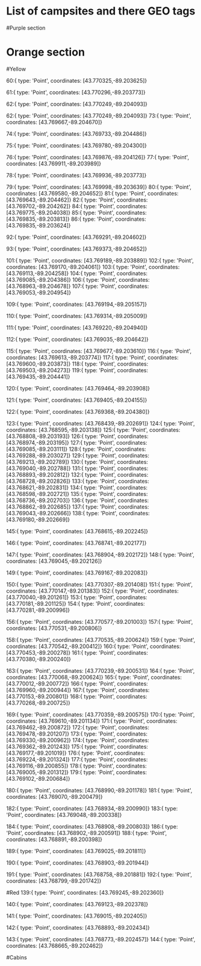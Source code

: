 # List of campsites and there GEO tags

#Purple section
<!-- 1:{ type: 'Point', coordinates: [43.770223,-89.203063]}
2:{ type: 'Point', coordinates: [43.770094,-89.203227]}
3:{ type: 'Point', coordinates: [43.769856,-89.203265]}
4:{ type: 'Point', coordinates: [43.769730,-89.203300]}
5:{ type: 'Point', coordinates: [43.769728,-89.203308]}
6:{ type: 'Point', coordinates: [43.769619,-89.203308]}
7:{ type: 'Point', coordinates: [43.769531,-89.203407]}
8:{ type: 'Point', coordinates: [43.769445,-89.203498]}
9:{ type: 'Point', coordinates: [43.769462,-89.203212]}
10:{ type: 'Point', coordinates: [43.769462,-89.203212]}
8G:{ type: 'Point', coordinates: [43.769075,-89.203757]}

87:{ type: 'Point', coordinates: [43.769795,-89.204989]}
89:{ type: 'Point', coordinates: [43.770148,-89.205217]}
90:{ type: 'Point', coordinates: [43.770101,-89.205304]} -->

<!-- 217:{ type: 'Point', coordinates: [43.769036,-89.205410]}
218:{ type: 'Point', coordinates: [43.769128,-89.205674]}
219:{ type: 'Point', coordinates: [43.769190,-89.205815]}

222:{ type: 'Point', coordinates: [43.769739,-89.205956]}

223:{ type: 'Point', coordinates: [43.769891,-89.205968]}

224:{ type: 'Point', coordinates: [43.769779,-89.205482]}

225:{ type: 'Point', coordinates: [43.769694,-89.205648]}

230:{ type: 'Point', coordinates: [43.769794,-89.206166]}
231:{ type: 'Point', coordinates: [43.769644,-89.206182]}
232:{ type: 'Point', coordinates: [43.769546,-89.206135]}
233:{ type: 'Point', coordinates: [43.769546,-89.206135]}
234:{ type: 'Point', coordinates: [43.769472,-89.206095]}
235:{ type: 'Point', coordinates: [43.769265,-89.205956]}
236:{ type: 'Point', coordinates: [43.769883,-89.206469]}
237:{ type: 'Point', coordinates: [43.769746,-89.206477]}
238:{ type: 'Point', coordinates: [43.769630,-89.206449]}
239:{ type: 'Point', coordinates: [43.769450,-89.206353]}
240:{ type: 'Point', coordinates: [43.769361,-89.206295]}
241:{ type: 'Point', coordinates: [43.769171,-89.206187]}
242:{ type: 'Point', coordinates: [43.769097,-89.206025]} -->

# Orange section

<!-- 1G:{ type: 'Point', coordinates: [43.770392,-89.202682]}
2G:{ type: 'Point', coordinates: [43.770523,-89.203396]}
3G:{ type: 'Point', coordinates: [43.770382,-89.204436]}
4G:{ type: 'Point', coordinates: [43.770330,-89.205194]}
6G:{ type: 'Point', coordinates: [43.770127,-89.205888]}
7G:{ type: 'Point', coordinates: [43.768787,-89.204974]}

11:{ type: 'Point', coordinates: [43.769168,-89.199612]}
12:{ type: 'Point', coordinates: [43.769318,-89.199652]}
13:{ type: 'Point', coordinates: [43.769467,-89.199746]}
14:{ type: 'Point', coordinates: [43.769504,-89.199779]} -->

<!-- 34:{ type: 'Point', coordinates: [43.768630,-89.199685]}

35:{ type: 'Point', coordinates: [43.768766,-89.199941]}
36:{ type: 'Point', coordinates: [43.768884,-89.200007]}
37:{ type: 'Point', coordinates: [43.768877,-89.200165]} -->
<!-- 38:{ type: 'Point', coordinates: [43.769282,-89.200445]}
39:{ type: 'Point', coordinates: [43.769372,-89.200516]}
40:{ type: 'Point', coordinates: [43.769508,-89.200645]}
41:{ type: 'Point', coordinates: [43.769630,-89.200744]} -->


<!-- 
51:{ type: 'Point', coordinates: [43.770540,-89.202955]}
52:{ type: 'Point', coordinates: [43.770511,-89.203173]}
56:{ type: 'Point', coordinates: [43.770398,-89.204305]}
63:{ type: 'Point', coordinates: [43.770340,-89.204714]}
64:{ type: 'Point', coordinates: [43.770318,-89.204975]} -->

<!-- 65:{ type: 'Point', coordinates: [43.769894,-89.204830]}
66:{ type: 'Point', coordinates: [43.769997,-89.204937]}
67:{ type: 'Point', coordinates: [43.770149,-89.204963]}
68:{ type: 'Point', coordinates: [43.770189,-89.204761]}
69:{ type: 'Point', coordinates: [43.770156,-89.204589]}
70:{ type: 'Point', coordinates: [43.769962,-89.204588]}
71:{ type: 'Point', coordinates: [43.769914,-89.204571]}
72:{ type: 'Point', coordinates: [43.769852,-89.204709]} -->

<!-- 88:{ type: 'Point', coordinates: [43.769950,-89.205151]}

97:{ type: 'Point', coordinates: [43.768917,-89.204109]}
98:{ type: 'Point', coordinates: [43.768854,-89.204414]}
99:{ type: 'Point', coordinates: [43.768816,-89.204631]}

100:{ type: 'Point', coordinates: [43.768792,-89.204824]}
113:{ type: 'Point', coordinates: [43.768792,-89.204824]}
114:{ type: 'Point', coordinates: [43.768833,-89.205175]}

212:{ type: 'Point', coordinates: [43.770520,-89.203236]}
213:{ type: 'Point', coordinates: [43.770506,-89.203658]}
214:{ type: 'Point', coordinates: [43.770487,-89.203903]}

215:{ type: 'Point', coordinates: [43.770468,-89.204039]}
216:{ type: 'Point', coordinates: [43.770424,-89.204181]}

228:{ type: 'Point', coordinates: [43.770180,-89.205758]}
229:{ type: 'Point', coordinates: [43.770250,-89.205528]} -->

#Yellow

<!-- 25:{ type: 'Point', coordinates: [43.769849,-89.200648]}
26:{ type: 'Point', coordinates: [43.769901,-89.200520]}

27:{ type: 'Point', coordinates: [43.769948,-89.200218]}
28:{ type: 'Point', coordinates: [43.769891,-89.200048]}
29:{ type: 'Point', coordinates: [43.769747,-89.199929]}
30:{ type: 'Point', coordinates: [43.769580,-89.199856]}

42:{ type: 'Point', coordinates: [43.769803,-89.201203]}
43:{ type: 'Point', coordinates: [43.769850,-89.201360]}
44:{ type: 'Point', coordinates: [43.769860,-89.201532]}
45:{ type: 'Point', coordinates: [43.769749,-89.201571]}
46:{ type: 'Point', coordinates: [43.769612,-89.201592]}
47:{ type: 'Point', coordinates: [43.769495,-89.201612]}
48:{ type: 'Point', coordinates: [43.769365,-89.201681]}
49:{ type: 'Point', coordinates: [43.769243,-89.201798]} -->
<!-- 
53:{ type: 'Point', coordinates: [43.770297,-89.203333]}
54:{ type: 'Point', coordinates: [43.770219,-89.203483]}
55:{ type: 'Point', coordinates: [43.770178,-89.203647]}
57:{ type: 'Point', coordinates: [43.770161,-89.203812]}
58:{ type: 'Point', coordinates: [43.770135,-89.204023]}
59:{ type: 'Point', coordinates: [43.770094,-89.204260]} -->

60:{ type: 'Point', coordinates: [43.770325,-89.203625]}

61:{ type: 'Point', coordinates: [43.770296,-89.203773]}

62:{ type: 'Point', coordinates: [43.770249,-89.204093]}

62:{ type: 'Point', coordinates: [43.770249,-89.204093]}
73:{ type: 'Point', coordinates: [43.769667,-89.204670]}

74:{ type: 'Point', coordinates: [43.769733,-89.204486]}

75:{ type: 'Point', coordinates: [43.769780,-89.204300]}

76:{ type: 'Point', coordinates: [43.769876,-89.204126]}
77:{ type: 'Point', coordinates: [43.769911,-89.203989]}

78:{ type: 'Point', coordinates: [43.769936,-89.203773]}

79:{ type: 'Point', coordinates: [43.769998,-89.203639]}
80:{ type: 'Point', coordinates: [43.769580,-89.204652]}
81:{ type: 'Point', coordinates: [43.769643,-89.204462]}
82:{ type: 'Point', coordinates: [43.769702,-89.204262]}
84:{ type: 'Point', coordinates: [43.769775,-89.204038]}
85:{ type: 'Point', coordinates: [43.769835,-89.203813]}
86:{ type: 'Point', coordinates: [43.769835,-89.203624]}

92:{ type: 'Point', coordinates: [43.769291,-89.204602]}

93:{ type: 'Point', coordinates: [43.769373,-89.204652]}

101:{ type: 'Point', coordinates: [43.769189,-89.203889]}
102:{ type: 'Point', coordinates: [43.769170,-89.204061]}
103:{ type: 'Point', coordinates: [43.769113,-89.204258]}
104:{ type: 'Point', coordinates: [43.769085,-89.204386]}
106:{ type: 'Point', coordinates: [43.768963,-89.204678]}
107:{ type: 'Point', coordinates: [43.769053,-89.204954]}

109:{ type: 'Point', coordinates: [43.769194,-89.205157]}

110:{ type: 'Point', coordinates: [43.769314,-89.205009]}

111:{ type: 'Point', coordinates: [43.769220,-89.204940]}

112:{ type: 'Point', coordinates: [43.769035,-89.204642]}

115:{ type: 'Point', coordinates: [43.769677,-89.203610]}
116:{ type: 'Point', coordinates: [43.769613,-89.203774]}
117:{ type: 'Point', coordinates: [43.769600,-89.203873]}
118:{ type: 'Point', coordinates: [43.769503,-89.204273]}
119:{ type: 'Point', coordinates: [43.769435,-89.204441]}

120:{ type: 'Point', coordinates: [43.769464,-89.203908]}

121:{ type: 'Point', coordinates: [43.769405,-89.204155]}

122:{ type: 'Point', coordinates: [43.769368,-89.204380]}

123:{ type: 'Point', coordinates: [43.768439,-89.202691]}
124:{ type: 'Point', coordinates: [43.768595,-89.203138]}
125:{ type: 'Point', coordinates: [43.768808,-89.203193]}
126:{ type: 'Point', coordinates: [43.768974,-89.203195]}
127:{ type: 'Point', coordinates: [43.769085,-89.203111]}
128:{ type: 'Point', coordinates: [43.769288,-89.203027]}
129:{ type: 'Point', coordinates: [43.769213,-89.202789]}
130:{ type: 'Point', coordinates: [43.769040,-89.202788]}
131:{ type: 'Point', coordinates: [43.768893,-89.202812]}
132:{ type: 'Point', coordinates: [43.768728,-89.202826]}
133:{ type: 'Point', coordinates: [43.768621,-89.202831]}
134:{ type: 'Point', coordinates: [43.768598,-89.202721]}
135:{ type: 'Point', coordinates: [43.768736,-89.202703]}
136:{ type: 'Point', coordinates: [43.768862,-89.202685]}
137:{ type: 'Point', coordinates: [43.769043,-89.202666]}
138:{ type: 'Point', coordinates: [43.769180,-89.202669]}

145:{ type: 'Point', coordinates: [43.768615,-89.202245]}

146:{ type: 'Point', coordinates: [43.768741,-89.202177]}

147:{ type: 'Point', coordinates: [43.768904,-89.202172]}
148:{ type: 'Point', coordinates: [43.769045,-89.202126]}

149:{ type: 'Point', coordinates: [43.769167,-89.202083]}

150:{ type: 'Point', coordinates: [43.770307,-89.201408]}
151:{ type: 'Point', coordinates: [43.770147,-89.201383]}
152:{ type: 'Point', coordinates: [43.770040,-89.201261]}
153:{ type: 'Point', coordinates: [43.770181,-89.201125]}
154:{ type: 'Point', coordinates: [43.770281,-89.200996]}

156:{ type: 'Point', coordinates: [43.770577,-89.201003]}
157:{ type: 'Point', coordinates: [43.770531,-89.200806]}

158:{ type: 'Point', coordinates: [43.770535,-89.200624]}
159:{ type: 'Point', coordinates: [43.770542,-89.200412]}
160:{ type: 'Point', coordinates: [43.770453,-89.200278]}
161:{ type: 'Point', coordinates: [43.770380,-89.200240]}

163:{ type: 'Point', coordinates: [43.770239,-89.200531]}
164:{ type: 'Point', coordinates: [43.770068,-89.200624]}
165:{ type: 'Point', coordinates: [43.770012,-89.200772]}
166:{ type: 'Point', coordinates: [43.769960,-89.200944]}
167:{ type: 'Point', coordinates: [43.770153,-89.200801]}
168:{ type: 'Point', coordinates: [43.770268,-89.200725]}

169:{ type: 'Point', coordinates: [43.770359,-89.200575]}
170:{ type: 'Point', coordinates: [43.769610,-89.201134]}
171:{ type: 'Point', coordinates: [43.769462,-89.200872]}
172:{ type: 'Point', coordinates: [43.769478,-89.201207]}
173:{ type: 'Point', coordinates: [43.769330,-89.200962]}
174:{ type: 'Point', coordinates: [43.769362,-89.201243]}
175:{ type: 'Point', coordinates: [43.769177,-89.201019]}
176:{ type: 'Point', coordinates: [43.769224,-89.201324]}
177:{ type: 'Point', coordinates: [43.769116,-89.200855]}
178:{ type: 'Point', coordinates: [43.769005,-89.201312]}
179:{ type: 'Point', coordinates: [43.769102,-89.200684]}

180:{ type: 'Point', coordinates: [43.768990,-89.201178]}
181:{ type: 'Point', coordinates: [43.769070,-89.200479]}

182:{ type: 'Point', coordinates: [43.768934,-89.200990]}
183:{ type: 'Point', coordinates: [43.769048,-89.200338]}

184:{ type: 'Point', coordinates: [43.768908,-89.200803]}
186:{ type: 'Point', coordinates: [43.768902,-89.200591]}
188:{ type: 'Point', coordinates: [43.768891,-89.200398]}

189:{ type: 'Point', coordinates: [43.769025,-89.201811]}

190:{ type: 'Point', coordinates: [43.768903,-89.201944]}

191:{ type: 'Point', coordinates: [43.768758,-89.201881]}
192:{ type: 'Point', coordinates: [43.768799,-89.201742]}

#Red
139:{ type: 'Point', coordinates: [43.769245,-89.202360]}

140:{ type: 'Point', coordinates: [43.769123,-89.202378]}

141:{ type: 'Point', coordinates: [43.769015,-89.202405]}

142:{ type: 'Point', coordinates: [43.768893,-89.202434]}

143:{ type: 'Point', coordinates: [43.768773,-89.202457]}
144:{ type: 'Point', coordinates: [43.768665,-89.202462]}

#Cabins
<!-- Otter:{ type: 'Point', coordinates: [43.769974,-89.205607]}
Eagle:{ type: 'Point', coordinates: [43.770013,-89.205671]}
Owl:{ type: 'Point', coordinates: [43.769859,-89.205708]}
Heron:{ type: 'Point', coordinates: [43.769578,-89.205893]}
Robin:{ type: 'Point', coordinates: [43.769396,-89.205792]}
Bear:{ type: 'Point', coordinates: [43.769775,-89.205341]}
Deer:{ type: 'Point', coordinates: [43.769799,-89.205142]}
Cedar:{ type: 'Point', coordinates: [43.769562,-89.205167]}
Birch:{ type: 'Point', coordinates: [43.769513,-89.205255]}
Oak:{ type: 'Point', coordinates: [43.769424,-89.205361]}
Fox:{ type: 'Point', coordinates: [43.769343,-89.205463]}
Badger:{ type: 'Point', coordinates: [43.769446,-89.205519]}
Cardinal:{ type: 'Point', coordinates: [43.769283,-89.203287]}
Mangold:{ type: 'Point', coordinates: [43.769244,-89.203428]} -->
